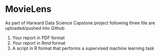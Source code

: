 # MovieLens
As part of Harward Data Science Capstone project following three file are uploaded/pushed into Github
 1. Your report in PDF format
 2. Your report in Rmd format
 3. A script in R format that performs a supervised machine learning task
